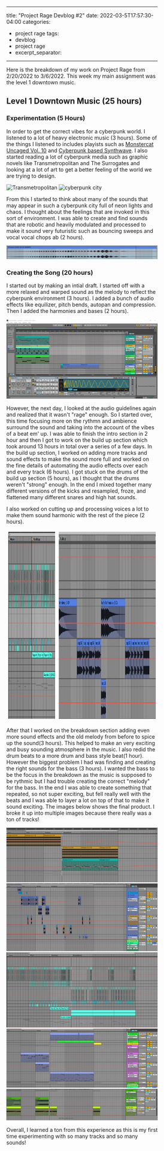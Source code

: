 
  
---
title: "Project Rage Devblog #2"
date: 2022-03-5T17:57:30-04:00
categories:
  - project rage
tags:
  - devblog
  - project rage
  - excerpt_separator: <!--more-->
---


<style>
* {
  box-sizing: border-box;
}

.row {
  display: flex;
}

.column {
  float: left;
  width: 33.33%;
  padding: 5px;
}
.column2 {
  float: left;
  width: 66.67%;
  padding: 5px;
}
  /* Clearfix (clear floats) */
.row::after {
  content: "";
  clear: both;
  display: table;
}
</style>


Here is the breakdown of my work on Project Rage from 2/20/2022 to 3/6/2022. This week my main assignment was the level 1 downtown music.
<!--more-->

## Level 1 Downtown Music (25 hours)

### Experimentation (5 Hours)

In order to get the correct vibes for a cyberpunk world. I listened to a lot of heavy electronic music (3 hours). Some of the things I listened to includes playists such as [Monstercat Uncaged Vol. 10](https://www.youtube.com/watch?v=r7IXDfisStA&t=5476s) and [Cyberpunk based Synthwave](https://www.youtube.com/watch?v=y2ECgOhoDGs&t=6628s). I also started reading a lot of cyberpunk media such as graphic novels like Transmetropolitan and The Surrogates and looking at a lot of art to get a better feeling of the world we are trying to design. 

<img src="https://images-na.ssl-images-amazon.com/images/I/71eu8jnE1ZL.jpg" alt="Transmetropolitan">

<img src = "https://images-wixmp-ed30a86b8c4ca887773594c2.wixmp.com/f/ec7d26b1-d557-47c1-a877-6050004d2fc2/dbb7hcs-1f9e8f0a-c4c7-4fc9-baf6-9e075ce86e30.jpg?token=eyJ0eXAiOiJKV1QiLCJhbGciOiJIUzI1NiJ9.eyJzdWIiOiJ1cm46YXBwOjdlMGQxODg5ODIyNjQzNzNhNWYwZDQxNWVhMGQyNmUwIiwiaXNzIjoidXJuOmFwcDo3ZTBkMTg4OTgyMjY0MzczYTVmMGQ0MTVlYTBkMjZlMCIsIm9iaiI6W1t7InBhdGgiOiJcL2ZcL2VjN2QyNmIxLWQ1NTctNDdjMS1hODc3LTYwNTAwMDRkMmZjMlwvZGJiN2hjcy0xZjllOGYwYS1jNGM3LTRmYzktYmFmNi05ZTA3NWNlODZlMzAuanBnIn1dXSwiYXVkIjpbInVybjpzZXJ2aWNlOmZpbGUuZG93bmxvYWQiXX0.-7-iEaeDDddcIw8RSKsKr7t8JpLF4DYv6ZQzuOVtQ28" alt = "cyberpunk city">

From this I started to think about many of the sounds that may appear in such a cyberpunk city full of neon lights and chaos. I thought about the feelings that are invoked in this sort of environment. I was able to create and find sounds that are robotic and heavily modulated and processed to make it sound very futuristic such as bouncing sweeps and vocal vocal chops ab (2 hours). 

<img src = "https://raw.githubusercontent.com/zwagaroo/zwagaroo.github.io/master/assets/images/ragedevblog2/bouncingsweep.png" alt = "bouncing sweep">

### Creating the Song (20 hours)

I started out by making an intial draft. I started off with a more relaxed and warped sound as the melody to reflect the cyberpunk environment (3 hours). I added a bunch of audio effects like equilizer, pitch bends, autopan and compression. Then I added the harmonies and bases (2 hours).

<img src = "https://raw.githubusercontent.com/zwagaroo/zwagaroo.github.io/master/assets/images/ragedevblog2/firsttry.png" alt = "first try">

However, the next day, I looked at the audio guidelines again and realized that it wasn't "rage" enough. So I started over, this time focusing more on the rythmn and ambience surround the sound and taking into the account of the vibes of a beat em' up. I was able to finish the intro section in 2 hour and then I got to work on the build up section which took around 13 hours in total over a series of a few days. In the build up section, I worked on adding more tracks and sound effects  to make the sound more full and worked on the fine details of automating the audio effects over each and every track (6 hours). I got stuck on the drums of the build up section (5 hours), as I thought that the drums weren't "strong" enough. In the end I mixed together many different versions of the kicks and resampled, froze, and flattened many different snares and high hat sounds.

I also worked on cutting up and processing voices a lot to make them sound harmonic with the rest of the piece (2 hours).

<div class="row">
  <div class="column">
    <img src = "https://raw.githubusercontent.com/zwagaroo/zwagaroo.github.io/master/assets/images/ragedevblog2/main_buildup_drums.png" alt = "drums" style="width:100%" height = "500">
  </div>
  <div class="column2">
    <img src = "https://raw.githubusercontent.com/zwagaroo/zwagaroo.github.io/master/assets/images/ragedevblog2/vocals.png" alt = "vocals" style="width:100%" height = "500">
  </div>
</div>


After that I worked on the breakdown section adding even more sound effects and the old melody from before to spice up the sound(3 hours). This helped to make an very exciting and busy sounding atmosphere in the music. I also redid the drum beats to a more drum and bass style beat(1 hour). However the biggest problem I had was finding and creating the right sounds for the bass (3 hours). I wanted the bass to be the focus in the breakdown as the music is supposed to be rythmic but I had trouble creating the correct "melody" for the bass. In the end I was able to create something that repeated, so not super exciting, but fell really well with the beats and I was able to layer a lot on top of that to make it sound exciting. The images below shows the final product. I broke it up into multiple images because there really was a ton of tracks!


<img src = "https://raw.githubusercontent.com/zwagaroo/zwagaroo.github.io/master/assets/images/ragedevblog2/arpsfloaters.png" alt = "arps and floaters">
<img src = "https://raw.githubusercontent.com/zwagaroo/zwagaroo.github.io/master/assets/images/ragedevblog2/ambience.png" alt = "vocals">
<img src = "https://raw.githubusercontent.com/zwagaroo/zwagaroo.github.io/master/assets/images/ragedevblog2/drums.png" alt = "vocals">
<img src = "https://raw.githubusercontent.com/zwagaroo/zwagaroo.github.io/master/assets/images/ragedevblog2/bassandsubs.png" alt = "vocals">
<img src = "https://raw.githubusercontent.com/zwagaroo/zwagaroo.github.io/master/assets/images/ragedevblog2/whooshes.png" alt = "vocals">

Overall, I learned a ton from this experience as this is my first time experimenting with so many tracks and so many sounds!

